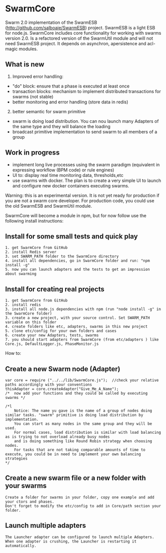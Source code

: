 SwarmCore
=========

Swarm 2.0 implementation of the SwarmESB (http://github.com/salboaie/SwarmESB) project. SwarmESB is a light ESB for node.js.
SwarmCore includes core functionality for working with swarms version 2.0. Is a refactored version of the SwarmUtil module and will not need SwarmESB project. It depends on asynchron, apersistence and acl-magic modules.

## What is new
   1. Improved error handling:
   - "do" block: ensure that a phase is executed at least once
   - transaction blocks: mechanism to implement distributed transactions for swarms (not stable)
   - better monitoring and error handling (store data in redis)
   2. better semantic for swarm primitive
   - swarm is doing load distribution. You can nou launch many Adapters of the same type and they will balance the loading
   - broadcast primitive implementation to send swarm to all members of a group

## Work in progress
   - implement long live processes using the swarm paradigm (equivalent in expressing workflow (BPM code) or rule engines)
   - UI to: display real time monitoring data, thresholds,etc
   - use swarms with docker. The plan is to create a very simple UI to launch and configure new docker containers executing swarms.


Warning: this is an experimental version. It is not yet ready for production if you are not a swarm core developer.
For production code, you could use the old SwarmESB and SwarmUtil module.

SwarmCore will become a module in npm, but for now follow use the following install instructions:

## Install for some small tests and quick play

    1. get SwarmCore from GitHub
    2. install Redis server
    3. set SWARM_PATH folder to the SwarmCore directory
    4. install all dependencies, go in SwarmCore folder and run: "npm install -g"
    5. now you can launch adapters and the tests to get an impression about swarming

## Install for creating real projects

    1. get SwarmCore from GitHub
    2. install redis
    3. install all node.js dependencies with npm (run "node install -g" in the SwarmCore folder)
    3. create a new project, with your source control. Set SWARM_PATH variable on this folder
    4. create folders like etc, adapters, swarms in this new project
    5. clone etc/config for your own folders and cases
    6. create your new Adapters, tests, swarms
    7. you should start adapters from SwarmCore (from etc/adapters ) like Core.js, DefaultLogger.js, PhaseMonitor.js


How to:
## Create a new Swarm node (Adapter)

    var core = require ("../../lib/SwarmCore.js");  //check your relative paths accordingly with your conventions
    thisAdapter = core.createAdapter("Give_Me_A_Name");
    /*  now add your functions and they could be called by executing swarms */

    /*l
        Notice: The name yu gave is the name of a group of nodes doing similar tasks. "swarm" primitive is doing load distribution by implementation.
        You can start as many nodes in the same group and they will be used.
        For normal cases, load distribution is similar with load balancing as is trying to not overload already busy nodes
        and is doing something like Round Robin strategy when choosing nodes.
        For tasks that are not taking comparable amounts of time to execute, you could be in need to implement your own balancing strategies
    */

## Create a new swarm file or a new folder with your swarms
    Create a folder for swarms in your folder, copy one example and add your ctors and phases.
    Don't forget to modify the etc/config to add in Core/path section your folder.

## Launch multiple adapters
    The Launcher adapter can be configured to launch multiple Adapters. When one adapter is crushing, the Launcher is restarting it automatically.
